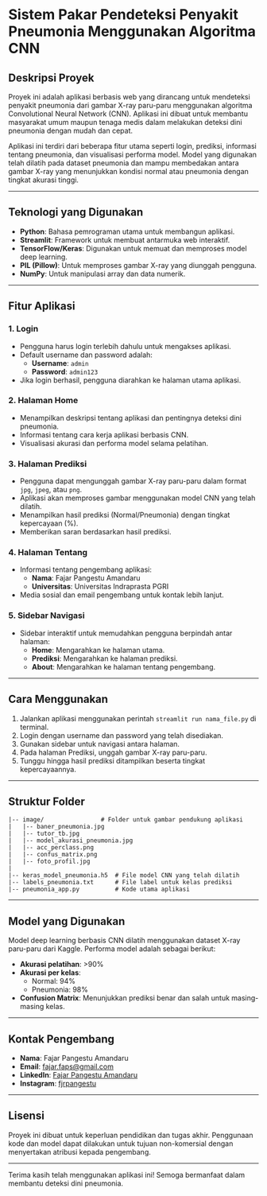 # Sistem Pakar Pendeteksi Penyakit Pneumonia Menggunakan Algoritma CNN

## Deskripsi Proyek
Proyek ini adalah aplikasi berbasis web yang dirancang untuk mendeteksi penyakit pneumonia dari gambar X-ray paru-paru menggunakan algoritma Convolutional Neural Network (CNN). Aplikasi ini dibuat untuk membantu masyarakat umum maupun tenaga medis dalam melakukan deteksi dini pneumonia dengan mudah dan cepat.

Aplikasi ini terdiri dari beberapa fitur utama seperti login, prediksi, informasi tentang pneumonia, dan visualisasi performa model. Model yang digunakan telah dilatih pada dataset pneumonia dan mampu membedakan antara gambar X-ray yang menunjukkan kondisi normal atau pneumonia dengan tingkat akurasi tinggi.

---

## Teknologi yang Digunakan
- **Python**: Bahasa pemrograman utama untuk membangun aplikasi.
- **Streamlit**: Framework untuk membuat antarmuka web interaktif.
- **TensorFlow/Keras**: Digunakan untuk memuat dan memproses model deep learning.
- **PIL (Pillow)**: Untuk memproses gambar X-ray yang diunggah pengguna.
- **NumPy**: Untuk manipulasi array dan data numerik.

---

## Fitur Aplikasi

### 1. **Login**
- Pengguna harus login terlebih dahulu untuk mengakses aplikasi.
- Default username dan password adalah:
  - **Username**: `admin`
  - **Password**: `admin123`
- Jika login berhasil, pengguna diarahkan ke halaman utama aplikasi.

### 2. **Halaman Home**
- Menampilkan deskripsi tentang aplikasi dan pentingnya deteksi dini pneumonia.
- Informasi tentang cara kerja aplikasi berbasis CNN.
- Visualisasi akurasi dan performa model selama pelatihan.

### 3. **Halaman Prediksi**
- Pengguna dapat mengunggah gambar X-ray paru-paru dalam format `jpg`, `jpeg`, atau `png`.
- Aplikasi akan memproses gambar menggunakan model CNN yang telah dilatih.
- Menampilkan hasil prediksi (Normal/Pneumonia) dengan tingkat kepercayaan (%).
- Memberikan saran berdasarkan hasil prediksi.

### 4. **Halaman Tentang**
- Informasi tentang pengembang aplikasi:
  - **Nama**: Fajar Pangestu Amandaru
  - **Universitas**: Universitas Indraprasta PGRI
- Media sosial dan email pengembang untuk kontak lebih lanjut.

### 5. **Sidebar Navigasi**
- Sidebar interaktif untuk memudahkan pengguna berpindah antar halaman:
  - **Home**: Mengarahkan ke halaman utama.
  - **Prediksi**: Mengarahkan ke halaman prediksi.
  - **About**: Mengarahkan ke halaman tentang pengembang.

---

## Cara Menggunakan
1. Jalankan aplikasi menggunakan perintah `streamlit run nama_file.py` di terminal.
2. Login dengan username dan password yang telah disediakan.
3. Gunakan sidebar untuk navigasi antara halaman.
4. Pada halaman Prediksi, unggah gambar X-ray paru-paru.
5. Tunggu hingga hasil prediksi ditampilkan beserta tingkat kepercayaannya.

---

## Struktur Folder
```
|-- image/                # Folder untuk gambar pendukung aplikasi
|   |-- baner_pneumonia.jpg
|   |-- tutor_tb.jpg
|   |-- model_akurasi_pneumonia.jpg
|   |-- acc_perclass.png
|   |-- confus_matrix.png
|   |-- foto_profil.jpg
|
|-- keras_model_pneumonia.h5  # File model CNN yang telah dilatih
|-- labels_pneumonia.txt      # File label untuk kelas prediksi
|-- pneumonia_app.py          # Kode utama aplikasi
```

---

## Model yang Digunakan
Model deep learning berbasis CNN dilatih menggunakan dataset X-ray paru-paru dari Kaggle. Performa model adalah sebagai berikut:
- **Akurasi pelatihan**: >90%
- **Akurasi per kelas**:
  - Normal: 94%
  - Pneumonia: 98%
- **Confusion Matrix**: Menunjukkan prediksi benar dan salah untuk masing-masing kelas.

---

## Kontak Pengembang
- **Nama**: Fajar Pangestu Amandaru
- **Email**: [fajar.faps@gmail.com](mailto:fajar.faps@gmail.com)
- **LinkedIn**: [Fajar Pangestu Amandaru](https://www.linkedin.com/in/fajarpangestuamandaru/)
- **Instagram**: [fjrpangestu](https://www.instagram.com/fjrpangestu)

---

## Lisensi
Proyek ini dibuat untuk keperluan pendidikan dan tugas akhir. Penggunaan kode dan model dapat dilakukan untuk tujuan non-komersial dengan menyertakan atribusi kepada pengembang.

---

Terima kasih telah menggunakan aplikasi ini! Semoga bermanfaat dalam membantu deteksi dini pneumonia.

